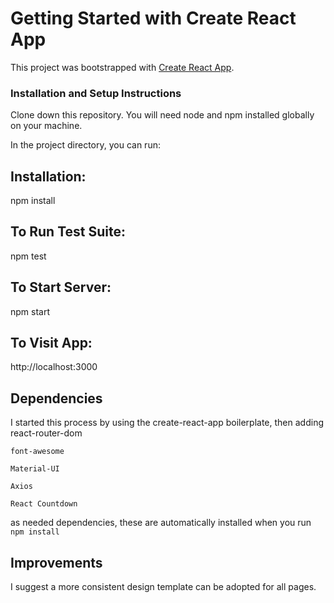 # Getting Started with Create React App

This project was bootstrapped with [Create React App](https://github.com/facebook/create-react-app).

### Installation and Setup Instructions

Clone down this repository. You will need node and npm installed globally on your machine.

In the project directory, you can run:

## Installation:

npm install

## To Run Test Suite:

npm test

## To Start Server:

npm start

## To Visit App:

http://localhost:3000

## Dependencies

I started this process by using the create-react-app boilerplate, then adding 
    react-router-dom
    
    font-awesome 
    
    Material-UI
    
    Axios
    
    React Countdown 
 as needed dependencies, these are automatically installed when  you run `npm install`
## Improvements

I suggest a more consistent design template can be adopted for all pages.